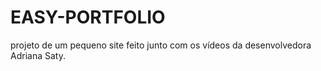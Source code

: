 # EASY-PORTFOLIO
projeto de um pequeno site feito junto com os vídeos da desenvolvedora Adriana Saty.
